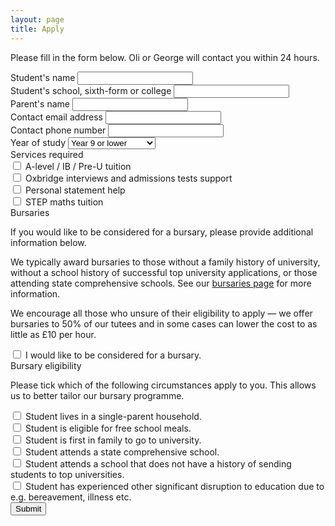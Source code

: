 ```yaml
---
layout: page
title: Apply
---
```


Please fill in the form below. Oli or George will contact you within 24 hours.
<form action="https://docs.google.com/forms/d/1LVgTOlGi5-kSJNIMC_5S0ZMaFgvjH37UkP7Jbwgqey8/formResponse" method="POST" id="ss-form" target="_self" onsubmit="">
  <div class="form-group">
    <label for="entry.1675360492">Student&#39;s name</label>
    <input type="text" class="form-control" id="entry.1675360492" name="entry.1675360492">
  </div>
  <div class="form-group">
    <label for="entry.105840032">Student&#39;s school, sixth-form or college</label>
    <input type="text" class="form-control" id="entry.105840032" name="entry.105840032">
  </div>
  <div class="form-group">
    <label for="entry.1167865127">Parent&#39;s name</label>
    <input type="text" class="form-control" id="entry.1167865127" name="entry.1167865127">
  </div>
  <div class="form-group">
    <label for="entry.1610291086">Contact email address</label>
    <input type="email" class="form-control" id="entry.1610291086" name="entry.1610291086">
  </div>
  <div class="form-group">
    <label for="entry.1801525015">Contact phone number</label>
    <input type="tel" class="form-control" id="entry.1801525015" name="entry.1801525015">
  </div>
  <div class="form-group">
    <label for="entry.165919755">Year of study</label>
    <select class="form-control" name="entry.165919755">
      <option>Year 9 or lower</option>
      <option>Year 10</option>
      <option>Year 11</option>
      <option>Year 12</option>
      <option>Year 13</option>
      <option>Higher than year 13</option>
    </select>
  </div>
  <div class="form-group">
    <label for="exampleInputEmail1">Services required</label>
    <div class="checkbox">
      <label>
        <input type="checkbox" name="entry.1533172333" value="tuition">
        A-level / IB / Pre-U tuition
      </label>
    </div>
    <div class="checkbox">
      <label>
        <input type="checkbox" name="entry.1533172333" value="oxbridge">
        Oxbridge interviews and admissions tests support
      </label>
    </div>
    <div class="checkbox">
      <label>
        <input type="checkbox" name="entry.1533172333" value="personal-statement">
        Personal statement help
      </label>
    </div>
    <div class="checkbox">
      <label>
        <input type="checkbox" name="entry.1533172333" value="step">
        STEP maths tuition
      </label>
    </div>
  </div>
  <div class="form-group">
    <label>Bursaries</label>
    <p class="help-text">
      If you would like to be considered for a bursary, please provide additional information below.
    </p>
    <p class="help-text">
      We typically award bursaries to those without a family history of university,
      without a school history of successful top university applications,
      or those attending state comprehensive schools.
      See our <a href="/bursaries">bursaries page</a> for more information.
    </p>
    <p class="help-text">
      We encourage all those who unsure of their eligibility to apply &mdash;
      we offer bursaries to 50&#37; of our tutees and in some cases can lower the cost to
      as little as &pound;10 per hour.
    </p>
    <div class="checkbox">
      <label>
        <input type="checkbox" name="entry.1661616295" value="I would like to be considered for a bursary" id="bursaryCheckbox">
        I would like to be considered for a bursary.
      </label>
    </div>
  </div>
  <div class="form-group bursary-extra">
    <label>Bursary eligibility</label>
    <p class="help-text">
      Please tick which of the following circumstances apply to you. This allows us to better tailor our bursary programme.
    </p>
    <div class="checkbox">
      <label>
        <input type="checkbox" name="entry.1022475576" value="single-parent">
        Student lives in a single-parent household.
      </label>
    </div>
    <div class="checkbox">
      <label>
        <input type="checkbox" name="entry.1022475576" value="free-school-meals">
        Student is eligible for free school meals.
      </label>
    </div>
    <div class="checkbox">
      <label>
        <input type="checkbox" name="entry.1022475576" value="first-family-university">
        Student is first in family to go to university.
      </label>
    </div>
    <div class="checkbox">
      <label>
        <input type="checkbox" name="entry.1022475576" value="comprehensive-school">
        Student attends a state comprehensive school.
      </label>
    </div>
    <div class="checkbox">
      <label>
        <input type="checkbox" name="entry.1022475576" value="school-no-university">
        Student attends a school that does not have a history of sending students to top universities.
      </label>
    </div>
    <div class="checkbox">
      <label>
        <input type="checkbox" name="entry.1022475576" value="other-edu-disruption">
        Student has experienced other significant disruption to education due to e.g. bereavement, illness etc.
      </label>
    </div>
  </div>
  <button type="submit" class="btn btn-default">Submit</button>
</form>

<script>
  $(".bursary-extra").hide();
  $('#bursaryCheckbox').click(function() {
    if ($(this).is(':checked')) {
        $(".bursary-extra").slideDown();
    } else {
        $(".bursary-extra").slideUp();
    }
  });

</script>
